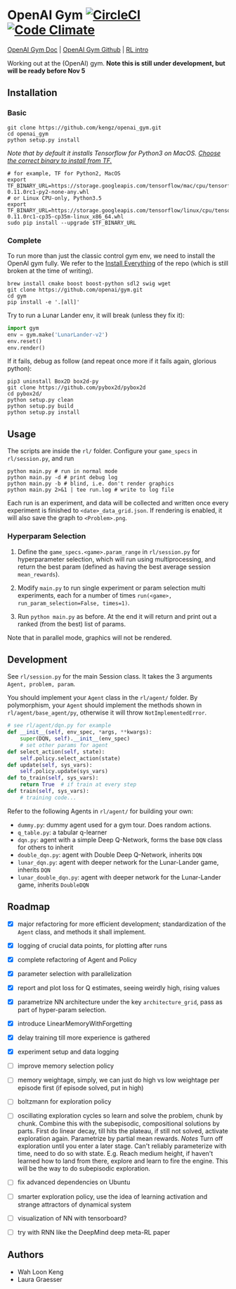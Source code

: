 # OpenAI Gym [![CircleCI](https://circleci.com/gh/kengz/openai_gym.svg?style=shield)](https://circleci.com/gh/kengz/openai_gym) [![Code Climate](https://codeclimate.com/github/kengz/openai_gym/badges/gpa.svg)](https://codeclimate.com/github/kengz/openai_gym)

[OpenAI Gym Doc](https://gym.openai.com/docs) | [OpenAI Gym Github](https://github.com/openai/gym) | [RL intro](https://gym.openai.com/docs/rl)

Working out at the (OpenAI) gym. **Note this is still under development, but will be ready before Nov 5**


## Installation

### Basic

```shell
git clone https://github.com/kengz/openai_gym.git
cd openai_gym
python setup.py install
```

*Note that by default it installs Tensorflow for Python3 on MacOS. [Choose the correct binary to install from TF.](https://www.tensorflow.org/versions/r0.11/get_started/os_setup.html#pip-installation)*

```shell
# for example, TF for Python2, MacOS
export TF_BINARY_URL=https://storage.googleapis.com/tensorflow/mac/cpu/tensorflow-0.11.0rc1-py2-none-any.whl
# or Linux CPU-only, Python3.5
export TF_BINARY_URL=https://storage.googleapis.com/tensorflow/linux/cpu/tensorflow-0.11.0rc1-cp35-cp35m-linux_x86_64.whl
sudo pip install --upgrade $TF_BINARY_URL
```

### Complete

To run more than just the classic control gym env, we need to install the OpenAI gym fully. We refer to the [Install Everything](https://github.com/openai/gym#installing-everything) of the repo (which is still broken at the time of writing).

```shell
brew install cmake boost boost-python sdl2 swig wget
git clone https://github.com/openai/gym.git
cd gym
pip install -e '.[all]'
```

Try to run a Lunar Lander env, it will break (unless they fix it):
```python
import gym
env = gym.make('LunarLander-v2')
env.reset()
env.render()
```

If it fails, debug as follow (and repeat once more if it fails again, glorious python):

```shell
pip3 uninstall Box2D box2d-py
git clone https://github.com/pybox2d/pybox2d
cd pybox2d/
python setup.py clean
python setup.py build
python setup.py install
```


## Usage

The scripts are inside the `rl/` folder. Configure your `game_specs` in `rl/session.py`, and run

```shell
python main.py # run in normal mode
python main.py -d # print debug log
python main.py -b # blind, i.e. don't render graphics
python main.py 2>&1 | tee run.log # write to log file
```

Each run is an experiment, and data will be collected and written once every experiment is finished to `<date>_data_grid.json`. If rendering is enabled, it will also save the graph to `<Problem>.png`.


### Hyperparam Selection

1. Define the `game_specs.<game>.param_range` in `rl/session.py` for hyperparameter selection, which will run using multiprocessing, and return the best param (defined as having the best average session `mean_rewards`).

2. Modify `main.py` to run single experiment or param selection multi experiments, each for a number of times `run(<game>, run_param_selection=False, times=1)`.

3. Run `python main.py` as before. At the end it will return and print out a ranked (from the best) list of params.

Note that in parallel mode, graphics will not be rendered.


## Development

See `rl/session.py` for the main Session class. It takes the 3 arguments `Agent, problem, param`.

You should implement your `Agent` class in the `rl/agent/` folder. By polymorphism, your `Agent` should implement the methods shown in `rl/agent/base_agent/py`, otherwise it will throw `NotImplementedError`.

```python
# see rl/agent/dqn.py for example
def __init__(self, env_spec, *args, **kwargs):
    super(DQN, self).__init__(env_spec)
    # set other params for agent
def select_action(self, state):
    self.policy.select_action(state)
def update(self, sys_vars):
    self.policy.update(sys_vars)
def to_train(self, sys_vars):
    return True  # if train at every step
def train(self, sys_vars):
    # training code...
```

Refer to the following Agents in `rl/agent/` for building your own:
- `dummy.py`: dummy agent used for a gym tour. Does random actions.
- `q_table.py`: a tabular q-learner
- `dqn.py`: agent with a simple Deep Q-Network, forms the base `DQN` class for others to inherit
- `double_dqn.py`: agent with Double Deep Q-Network, inherits `DQN`
- `lunar_dqn.py`: agent with deeper network for the Lunar-Lander game, inherits `DQN`
- `lunar_double_dqn.py`: agent with deeper network for the Lunar-Lander game, inherits `DoubleDQN`


## Roadmap

- [x] major refactoring for more efficient development; standardization of the `Agent` class, and methods it shall implement.
- [x] logging of crucial data points, for plotting after runs
- [x] complete refactoring of Agent and Policy
- [x] parameter selection with parallelization
- [x] report and plot loss for Q estimates, seeing weirdly high, rising values
- [x] parametrize NN architecture under the key `architecture_grid`, pass as part of hyper-param selection.
- [x] introduce LinearMemoryWithForgetting
- [x] delay training till more experience is gathered
- [x] experiment setup and data logging
- [ ] improve memory selection policy
- [ ] memory weightage, simply, we can just do high vs low weightage per episode first (if episode solved, put in high)
- [ ] boltzmann for exploration policy
- [ ] oscillating exploration cycles so learn and solve the problem, chunk by chunk. Combine this with the subepisodic, compositional solutions by parts. First do linear decay, till hits the plateau, if still not solved, activate exploration again. Parametrize by partial mean rewards. *Notes* Turn off exploration until you enter a later stage. Can't reliably parameterize with time, need to do so with state. E.g. Reach medium height, if haven't learned how to land from there, explore and learn to fire the engine. This will be the way to do subepisodic exploration.
- [ ] fix advanced dependencies on Ubuntu
- [ ] smarter exploration policy, use the idea of learning activation and strange attractors of dynamical system
- [ ] visualization of NN with tensorboard?
- [ ] try with RNN like the DeepMind deep meta-RL paper


## Authors

- Wah Loon Keng
- Laura Graesser
